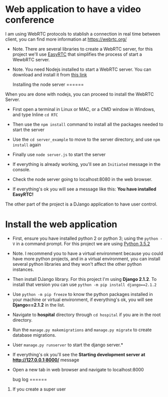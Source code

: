   # Web application to have a video conference
  
  I am using WebRTC protocols to stablish a connection in real time between client, you can find more information at https://webrtc.org/
  * Note. There are several libraries to create a WebRTC server, for this project we'll use [EasyRTC](https://easyrtc.com/) that simplifies the process of start a WewbRTC server.
  * Note. You need Nodejs installed to start a WebRTC server. You can download and install it from [this link](https://nodejs.org/es/)
  
    Installing the node server
======
  
  When you are done with nodejs, you can proceed to install the WebRTC Server.
  * First open a terminal in Linux or MAC, or a CMD window in Windows, and type Inline `cd RTC`
  * Then use the `npm install` command to install all the packages needed to start the server
  * Use the `cd server_example` to move to the server directory, and use `npm install` again
  * Finally use `node server.js` to start the server
  
  * If everything is already working, you'll see an `Initiated` message in the console.
  * Check the node server going to localhost:8080 in the web browser.
  * If everything's ok you will see a message like this: **You have installed EasyRTC!**
  
  The other part of the project is a DJango application to have user control.
  
  
  Install the web application
======
* First, ensure you have installed python 2 or python 3; using the `python -V` in a command prompt. For this project we are using [Python 3.5.2](https://www.python.org/downloads/release/python-352/)
* Note. I recommend you to have a virtual environment because you could have more python projects, and in a virtual environment, you can install several python libraries and they won't affect the other python instances.
* Then install DJango library. For this project I'm using **Django 2.1.2**. To install that version you can use `python -m pip install django==2.1.2`
* Use `python -m pip freeze` to know the python packages installed in your machine or virtual environment, if everything's ok, you will see **Django==2.1.2** in the list.
* Navigate to **hospital** directory through `cd hospital` if you are in the root directory.
* Run the `manage.py makemigrations` and `manage.py migrate` to create database migrations.
* User `manage.py runserver` to start the django server.*
* If everything's ok you'll see the **Starting development server at http://127.0.0.1:8000/** message
* Open a new tab in web browser and navigate to localhost:8000

    bug log
======

1. If you create a super user 
